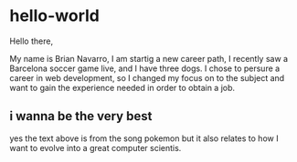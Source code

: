 # hello-world

Hello there, 

My name is Brian Navarro, I am startig a new career path, I recently saw a Barcelona soccer game live, and I have three dogs. 
I chose to persure a career in web development, so I changed my focus on to the subject and want to gain the experience needed in order to obtain a job. 

## i wanna be the very best

yes the text above is from the song pokemon but it also relates to how I want to evolve into a great computer scientis.
